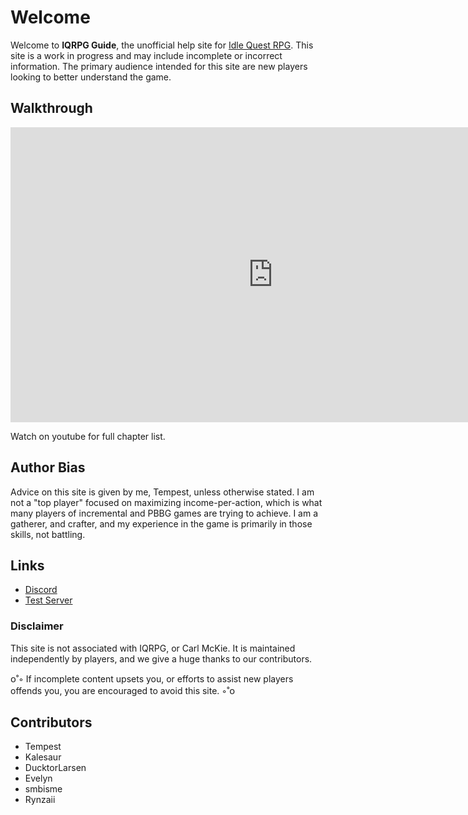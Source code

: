 # Welcome

Welcome to **IQRPG Guide**, the unofficial help site for [Idle Quest RPG](https://www.iqrpg.com/). This site is a work in progress and may include incomplete or incorrect information. The primary audience intended for this site are new players looking to better understand the game.

## Walkthrough

<iframe width="840" height="472" src="https://www.youtube.com/embed/o3kNtE0PJok?start=45" title="YouTube video player" frameborder="0" allow="accelerometer; autoplay; clipboard-write; encrypted-media; gyroscope; picture-in-picture" allowfullscreen></iframe>

Watch on youtube for full chapter list.

## Author Bias

Advice on this site is given by me, Tempest, unless otherwise stated. I am not a "top player" focused on maximizing income-per-action, which is what many players of incremental and PBBG games are trying to achieve. I am a gatherer, and crafter, and my experience in the game is primarily in those skills, not battling.

## Links

* [Discord](https://discord.gg/trm2zNB)
* [Test Server](https://test.iqrpg.com)

### Disclaimer

This site is not associated with IQRPG, or Carl McKie. It is maintained independently by players, and we give a huge thanks to our contributors.

ᴏ˚◦ If incomplete content upsets you, or efforts to assist new players offends you, you are encouraged to avoid this site. ◦˚ᴏ

## Contributors

- Tempest
- Kalesaur
- DucktorLarsen
- Evelyn
- smbisme
- Rynzaii
